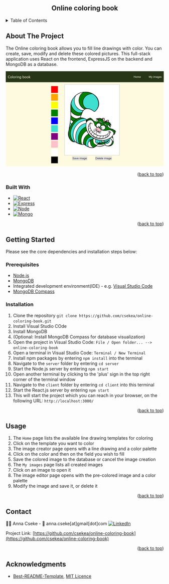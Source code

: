 <a name="readme-top"></a>

  <h2 align="center">Online coloring book</h2>

<!-- ADD LATER
  <p align="center">
    <a href="https://github.com/othneildrew/Best-README-Template">View Demo</a>
    ·
    <a href="https://github.com/othneildrew/Best-README-Template/issues">Report Bug</a>
    ·
    <a href="https://github.com/othneildrew/Best-README-Template/issues">Request Feature</a>
  </p>
</div>
-->

<details>
  <summary>Table of Contents</summary>
  <ol>
    <li>
      <a href="#about-the-project">About The Project</a>
      <ul>
        <li><a href="#built-with">Built With</a></li>
      </ul>
    </li>
    <li>
      <a href="#getting-started">Getting Started</a>
      <ul>
        <li><a href="#prerequisites">Prerequisites</a></li>
        <li><a href="#installation">Installation</a></li>
      </ul>
    </li>
    <li><a href="#usage">Usage</a></li>
    <li><a href="#roadmap">Roadmap</a></li>
    <li><a href="#contributing">Contributing</a></li>
    <li><a href="#license">License</a></li>
    <li><a href="#contact">Contact</a></li>
    <li><a href="#acknowledgments">Acknowledgments</a></li>
  </ol>
</details>


## About The Project

The Online coloring book allows you to fill line drawings with color. You can create, save, modify and delete these colored pictures. This full-stack application uses React on the frontend, ExpressJS on the backend and MongoDB as a database.

[![Product Name Screen Shot][product-screenshot]](https://github.com/csekea/online-coloring-book/blob/main/client/src/Assets/Images/screenshot.jpg)

<p align="right">(<a href="#readme-top">back to top</a>)</p>

### Built With

* [![React][React.js]][React-url]
* [![Express][Express.js]][Express-url]
* [![Node][Node.js]][Node-url]
* [![Mongo][MongoDB]][Mongo-url]

<p align="right">(<a href="#readme-top">back to top</a>)</p>


## Getting Started

Please see the core dependencies and installation steps below:

### Prerequisites

* [Node.js](https://nodejs.org/en/download)
* [MongoDB](https://www.mongodb.com/docs/manual/administration/install-community/)
* Integrated development environment(IDE) - e.g. [Visual Studio Code](https://code.visualstudio.com/Download)
* [MongoDB Compass](https://www.mongodb.com/try/download/compass)

### Installation

1. Clone the repository `git clone https://github.com/csekea/online-coloring-book.git`
2. Install Visual Studio COde
3. Install MongoDB
4. (Optional: Install MongoDB Compass for database visualization)
5. Open the project in Visual Studio Code: `File / Open folder... --> online-coloring-book`
6. Open a terminal in Visual Studio Code: `Terminal / New Terminal`
7. Install npm packages by entering `npm install` into the terminal
8. Navigate to the `server` folder by entering `cd server`
9. Start the Node.js server by entering `npm start`
10. Open another terminal by clicking to the 'plus' sign in the top right corner of the terminal window
11. Navigate to the `client` folder by entering `cd client` into this terminal 
12. Start the React.js server by entering `npm start`
13. This will start the project which you can reach in your browser, on the following URL: `http://localhost:3000/` 

<p align="right">(<a href="#readme-top">back to top</a>)</p>


## Usage

1. The `Home` page lists the available line drawing templates for coloring
2. Click on the template you want to color
3. The image creator page opens with a line drawing and a color palette
4. Click on the color and then on the field you wish to fill
5. Save the colored image to the database or cancel the image creation
6. The `My images` page lists all created images
7. Click on an image to open it
8. The image editor page opens with the pre-colored image and a color palette
9. Modify the image and save it, or delete it

<p align="right">(<a href="#readme-top">back to top</a>)</p>


## Contact

:woman_technologist: Anna Cseke - :email: anna.cseke[at]gmail[dot]com [![LinkedIn][linkedin-shield]][linkedin-Anna]

Project Link: [https://github.com/csekea/online-coloring-book](https://github.com/csekea/online-coloring-book)

<p align="right">(<a href="#readme-top">back to top</a>)</p>



<!-- ACKNOWLEDGMENTS -->
## Acknowledgments

* [Best-README-Template](https://github.com/othneildrew/Best-README-Template), [MIT Licence](https://github.com/othneildrew/Best-README-Template/blob/master/LICENSE.txt)


<!-- MARKDOWN LINKS & IMAGES -->
<!-- https://www.markdownguide.org/basic-syntax/#reference-style-links -->
[linkedin-shield]: https://img.shields.io/badge/LinkedIn-0077B5?style=for-the-badge&logo=linkedin&logoColor=white
[linkedin-url]: https://www.linkedin.com/in/anna-cseke-847b1963/
[linkedin-Anna]: https://www.linkedin.com/in/anna-cseke-847b1963/
[product-screenshot]: https://github.com/csekea/online-coloring-book/blob/main/client/src/Assets/Images/screenshot.jpg
[React.js]: https://img.shields.io/badge/React-20232A?style=for-the-badge&logo=react&logoColor=61DAFB
[React-url]: https://reactjs.org/
[Express.js]: https://img.shields.io/badge/Express%20js-000000?style=for-the-badge&logo=express&logoColor=white
[Express-url]: https://expressjs.com/
[Node.js]: https://img.shields.io/badge/Node%20js-339933?style=for-the-badge&logo=nodedotjs&logoColor=white
[Node-url]: https://nodejs.org/
[MongoDB]: https://img.shields.io/badge/MongoDB-4EA94B?style=for-the-badge&logo=mongodb&logoColor=white
[Mongo-url]: https://www.mongodb.com/
